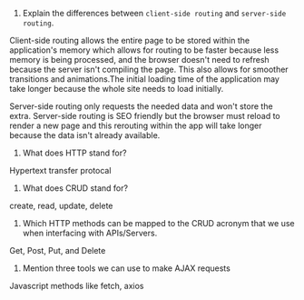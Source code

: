 1.  Explain the differences between `client-side routing` and `server-side routing`.

Client-side routing allows the entire page to be stored within the application's memory which allows for routing to be 
faster because less memory is being processed, and the browser doesn't need to refresh because the server isn't compiling the page.
This also allows for smoother transitions and animations.The initial loading time of the application may take longer because the whole
site needs to load initially.

Server-side routing only requests the needed data and won't store the extra. Server-side routing is SEO friendly but the browser must reload to render a new page and this rerouting within the app will take longer because the data isn't already available.

1.  What does HTTP stand for?

Hypertext transfer protocal

1.  What does CRUD stand for?

create, read, update, delete

1.  Which HTTP methods can be mapped to the CRUD acronym that we use when interfacing with APIs/Servers.

Get, Post, Put, and Delete

1.  Mention three tools we can use to make AJAX requests

Javascript methods like fetch,
axios 